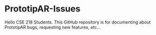 # PrototipAR-Issues

Hello CSE 218 Students. This GitHub repository is for documenting about PrototipAR bugs, requesting new features, etc...

